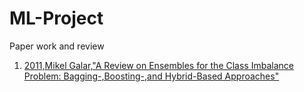 # ML-Project
Paper work and review
1. [2011,Mikel Galar,"A Review on Ensembles for the Class Imbalance Problem: Bagging-,Boosting-,and Hybrid-Based Approaches"](https://ieeexplore.ieee.org/abstract/document/5978225)
